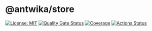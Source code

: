 # @antwika/store

[![License: MIT](https://img.shields.io/badge/License-MIT-yellow.svg)](https://opensource.org/licenses/MIT)
[![Quality Gate Status](https://sonarcloud.io/api/project_badges/measure?project=antwika_store&metric=alert_status)](https://sonarcloud.io/summary/new_code?id=antwika_store)
[![Coverage](https://sonarcloud.io/api/project_badges/measure?project=antwika_store&metric=coverage)](https://sonarcloud.io/summary/new_code?id=antwika_store)
[![Actions Status](https://github.com/antwika/store/workflows/CI/badge.svg)](https://github.com/antwika/store/actions/workflows/ci.yml)
